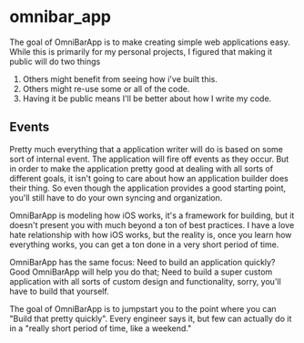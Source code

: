 # omnibar_app

The goal of OmniBarApp is to make creating simple web applications easy. While this is primarily for my personal projects, I figured that making it public will do two things 

1. Others might benefit from seeing how i've built this.
2. Others might re-use some or all of the code.
3. Having it be public means I'll be better about how I write my code.

## Events

Pretty much everything that a application writer will do is based on some sort of internal event. The application will fire off events as they occur. But in order to make the application pretty good at dealing with all sorts of different goals, it isn't going to care about how an application builder does their thing. So even though the application provides a good starting point, you'll still have to do your own syncing and organization.

OmniBarApp is modeling how iOS works, it's a framework for building, but it doesn't present you with much beyond a ton of best practices. I have a love hate relationship with how iOS works, but the reality is, once you learn how everything works, you can get a ton done in a very short period of time.

OmniBarApp has the same focus: Need to build an application quickly? Good OmniBarApp will help you do that; Need to build a super custom application with all sorts of custom design and functionality, sorry, you'll have to build that yourself.

The goal of OmniBarApp is to jumpstart you to the point where you can "Build that pretty quickly". Every engineer says it, but few can actually do it in a "really short period of time, like a weekend."

